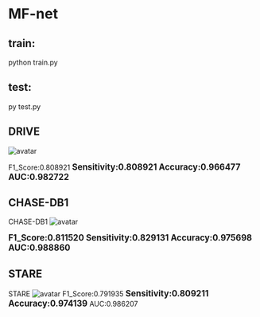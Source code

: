 # MF-net

## train:
python train.py

## test:
py test.py




## DRIVE 
![avatar](figure/DRIVE.png)

F1_Score:0.808921 <big>**Sensitivity:0.808921 Accuracy:0.966477 AUC:0.982722**</big>

## CHASE-DB1

CHASE-DB1 
![avatar](figure/CHASE-DB1.png)

<big>**F1_Score:0.811520  Sensitivity:0.829131 Accuracy:0.975698 AUC:0.988860**</big>

## STARE 
STARE 
![avatar](figure/STARE.png)
F1_Score:0.791935 <big>**Sensitivity:0.809211  Accuracy:0.974139**</big> AUC:0.986207 


